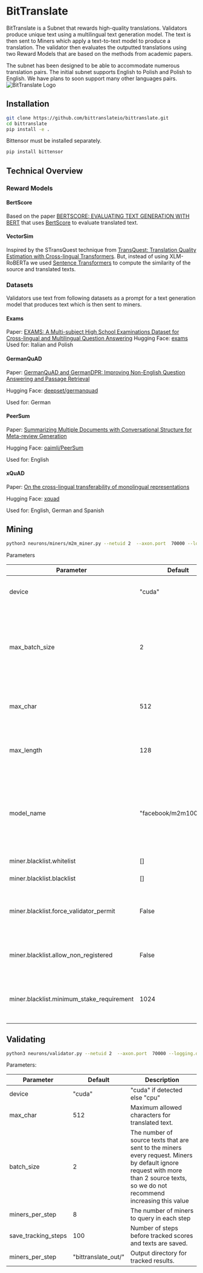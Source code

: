 # BitTranslate
BitTranslate is a Subnet that rewards high-quality translations. 
Validators produce unique text using a multilingual text generation model. 
The text is then sent to Miners which apply a text-to-text model to produce a translation. 
The validator then evaluates the outputted translations using two Reward Models that are based on the methods from academic papers.

The subnet has been designed to be able to accommodate numerous translation pairs. 
The initial subnet supports English to Polish and Polish to English. 
We have plans to soon support many other languages pairs. 
![BitTranslate Logo](https://www.bittranslate.io/wp-content/themes/lucrosus-child/assets/images/logos/logo_bitttranslate.svg)

## Installation
```bash
git clone https://github.com/bittranslateio/bittranslate.git
cd bittranslate
pip install -e . 
```

Bittensor must be installed separately.  

```bash
pip install bittensor
```
## Technical Overview
### Reward Models
#### BertScore
Based on the paper [BERTSCORE: EVALUATING TEXT GENERATION WITH BERT](https://arxiv.org/pdf/1904.09675.pdf) that uses [BertScore](https://github.com/Tiiiger/bert_score) to evaluate translated text.

#### VectorSim
Inspired by the STransQuest technique from [TransQuest: Translation Quality Estimation with  Cross-lingual Transformers](https://aclanthology.org/2020.coling-main.445.pdf). But, instead of using XLM-RoBERTa we used [Sentence Transformers](https://github.com/UKPLab/sentence-transformers) to compute the similarity of the source and translated texts.

### Datasets 
Validators use text from following datasets as a prompt for a text generation model that produces text which is then sent to miners. 

#### Exams 
Paper: [EXAMS: A Multi-subject High School Examinations Dataset for Cross-lingual and Multilingual Question Answering](https://aclanthology.org/2020.emnlp-main.438.pdf)
Hugging Face: [exams](https://huggingface.co/datasets/exams)
Used for: Italian and Polish 

#### GermanQuAD
Paper: [GermanQuAD and GermanDPR: Improving Non-English Question Answering and Passage Retrieval](https://aclanthology.org/2021.mrqa-1.4.pdf)

Hugging Face: [deepset/germanquad](https://huggingface.co/datasets/deepset/germanquad)

Used for: German 

#### PeerSum
Paper: [Summarizing Multiple Documents with Conversational Structure for Meta-review Generation](https://arxiv.org/pdf/2305.01498.pdf)

Hugging Face: [oaimli/PeerSum](https://huggingface.co/datasets/oaimli/PeerSum)

Used for: English 

#### xQuAD
Paper: [On the cross-lingual transferability of monolingual representations](https://arxiv.org/pdf/1910.11856.pdf)

Hugging Face: [xquad](https://huggingface.co/datasets/xquad)

Used for: English, German and  Spanish  


## Mining 
```bash
python3 neurons/miners/m2m_miner.py --netuid 2  --axon.port  70000 --logging.debug
```
 Parameters

| Parameter                                 | Default                | Description                                                                                   |
|-------------------------------------------|------------------------|-----------------------------------------------------------------------------------------------|
| device                                    | "cuda"                 | What device to use for the model.                                                             | 
| max_batch_size                            | 2                      | The maximum allowed batch size (number of source texts) for an incoming request               |
| max_char                                  | 512                    | Maximum allowed characters for source text.                                                   |
| max_length                                | 128                    | The token length that source text will be truncated to                                        |
| model_name                                | "facebook/m2m100_1.2B" | Either a Hugging Face ID or a path to a local path that contains both the model and tokenizer |
| miner.blacklist.whitelist                 | []                     | Whitelisted keys                                                                              |
| miner.blacklist.blacklist                 | []                     | Blacklisted keys                                                                              |
| miner.blacklist.force_validator_permit    | False                  | If True, requests not from validators  will be blacklisted                                    |
| miner.blacklist.allow_non_registered      | False                  | If True, allow non-registered hotkeys to mine                                                 |
| miner.blacklist.minimum_stake_requirement | 1024                   | Minimum stake required for a hotkey to avoid being blacklisted                                |

## Validating  
```bash
python3 neurons/validator.py --netuid 2  --axon.port  70000 --logging.debug
```
 Parameters: 

| Parameter           | Default             | Description                                                                                                                                                                        |
|---------------------|---------------------|------------------------------------------------------------------------------------------------------------------------------------------------------------------------------------|
| device              | "cuda"              | "cuda" if detected else "cpu"                                                                                                                                                      |
| max_char            | 512                 | Maximum allowed characters for translated text.                                                                                                                                    |
| batch_size          | 2                   | The number of source texts that are sent to the miners every request. Miners by default ignore request with more than 2 source texts, so we do not recommend increasing this value |
| miners_per_step     | 8                   | The number of miners to query in each step                                                                                                                                         |
| save_tracking_steps | 100                 | Number of steps before tracked scores and texts are saved.                                                                                                                         |
| miners_per_step     | "bittranslate_out/" | Output directory for tracked results.                                                                                                                                              |
